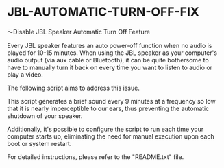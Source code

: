 # JBL-AUTOMATIC-TURN-OFF-FIX
～Disable JBL Speaker Automatic Turn Off Feature


Every JBL speaker features an auto power-off function when no audio is played for 10-15 minutes. When using the JBL speaker as your computer's audio output (via aux cable or Bluetooth), it can be quite bothersome to have to manually turn it back on every time you want to listen to audio or play a video.

The following script aims to address this issue.

This script generates a brief sound every 9 minutes at a frequency so low that it is nearly imperceptible to our ears, thus preventing the automatic shutdown of your speaker.

Additionally, it's possible to configure the script to run each time your computer starts up, eliminating the need for manual execution upon each boot or system restart.

For detailed instructions, please refer to the "README.txt" file.
